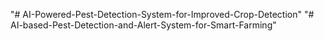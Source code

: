 "# AI-Powered-Pest-Detection-System-for-Improved-Crop-Detection" 
"# AI-based-Pest-Detection-and-Alert-System-for-Smart-Farming" 
